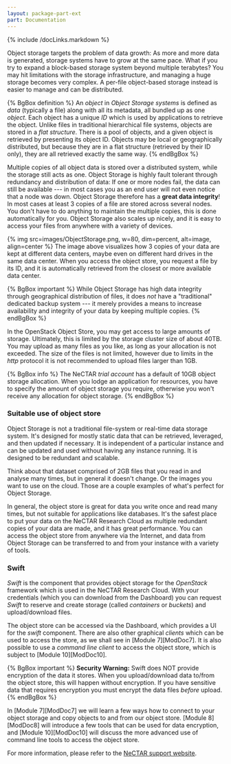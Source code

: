 ```yaml
---
layout: package-part-ext
part: Documentation
---
```

{% include /docLinks.markdown %}

 
Object storage targets the problem of data growth: As more and more data is generated, storage systems have to grow at the same pace. 
What if you try to expand a block-based storage system beyond multiple terabytes? You may hit limitations with the storage infrastructure, and managing a huge storage becomes very complex. 
A per-file object-based storage instead is easier to manage and can be distributed. 

{% BgBox definition %}
An *object* in *Object Storage systems* is defined as *data* (typically a file) along with all its metadata, all bundled up as one *object*. Each object has a unique *ID* which is used by applications to retrieve the object. Unlike files in traditional hierarchical file systems, objects are stored in a *flat structure*. There is a pool of objects, and a given object is retrieved by presenting its object ID. Objects may be local or geographically distributed, but because they are in a flat structure (retrieved by their ID only), they are all retrieved exactly the same way. 
{% endBgBox %}

Multiple copies of all object data is stored over a distributed system, while the storage still acts as one. Object Storage is highly fault tolerant through redundancy and distribution of data: If one or more nodes fail, the data can still be available --- in most cases you as an end user will not even notice that a node was down. Object Storage therefore has a **great data integrity**! In most cases at least 3 copies of a file are stored across several nodes.
You don't have to do anything to maintain the multiple copies, this is done automatically for you. 
Object Storage also scales up nicely, and it is easy to access your files from anywhere with a variety of devices.

{% img src=images/ObjectStorage.png, w=80, dim=percent, alt=image, align=center %}
The image above visualizes how 3 copies of your data are kept at different data centers, maybe even on different hard drives in the same data center. When you access the object store, you request a file by its ID, and it is automatically retrieved from the closest or more available data center.

{% BgBox important %}
While Object Storage has high data integrity through geographical distribution of files, it does *not* have a "traditional" dedicated backup system --- it merely provides a means to increase availability and integrity of your data by keeping multiple copies. 
{% endBgBox %}

In the OpenStack Object Store, you may get access to large amounts of storage. Ultimately, this is limited by the storage cluster size of about 40TB. You may upload as many files as you like, as long as your allocation is not exceeded. The size of the files is not limited, however due to limits in the *http* protocol it is not recommended to upload files larger than 1GB.

{% BgBox info %}
The NeCTAR *trial account* has a default of 10GB object storage allocation. When you lodge an application for resources, you have to specify the amount of object storage you require, otherwise you won't receive any allocation for object storage.
{% endBgBox %}



### Suitable use of object store

Object Storage is not a traditional file-system or real-time data storage system. It's designed for mostly static data that can be retrieved, leveraged, and then updated if necessary. It is independent of a particular instance and can be updated and used without having any instance running. It is designed to be redundant and scalable.

Think about that dataset comprised of 2GB files that you read in and analyse many times, but in general it doesn't change. Or the images you want to use on the cloud. Those are a couple examples of what's perfect for Object Storage. 

In general, the object store is great for data you write once and read many times, but not suitable for applications like databases. It's the safest place to put your data on the NeCTAR Research Cloud as multiple redundant copies of your data are made, and it has great performance. You can access the object store from anywhere via the Internet, and data from Object Storage can be transferred to and from your instance with a variety of tools.

### Swift

*Swift* is the component that provides object storage for the *OpenStack* framework which is used in the NeCTAR Research Cloud. With your credentials (which you can download from the Dashboard) you can request *Swift* to reserve and create storage (called *containers* or *buckets*) and upload/download files. 

The object store can be accessed via the Dashboard, which provides a UI for the *swift* component. There are also other graphical *clients* which can be used to access the store, as we shall see in [Module 7][ModDoc7]. It is also possible to use a *command line client* to access the object store, which is subject to [Module 10][ModDoc10].

{% BgBox important %}
**Security Warning:**
Swift does NOT provide encryption of the data it stores. When you upload/download data to/from the object store, this will happen without encryption.
If you have sensitive data that requires encryption you must encrypt the data files *before* upload.
{% endBgBox %}

In [Module 7][ModDoc7] we will learn a few ways how to connect to your object storage and copy objects to and from our object store. [Module 8][ModDoc8] will introduce a few tools that can be used for data encryption, and [Module 10][ModDoc10] will discuss the more advanced use of command line tools to access the object store. 

For more information, please refer to the  [NeCTAR support website](http://support.rc.nectar.org.au/docs/object-storage). 



